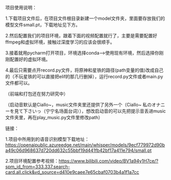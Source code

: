 项目使用说明：

1.下载项目文件后，在项目文件根目录新建一个model文件夹，里面要存放我们的模型文件small.pt，下载地址见下方。

2.然后配置我们的项目环境，跟着下面的视频配置就行了，主要是需要配置好ffmpeg和虚拟环境，接触过深度学习的应该会很顺手。

3.接着就用pycharm打开项目，环境选择conda—>使用现有环境，然后选择你刚刚配置好的虚拟环境。

4.最后只需要点开record.py文件，将原神和星铁的路径(path变量的值)改成自己的（不玩星铁的可以直接把elif的那几行删掉），运行record.py文件或者main.py文件都可以。

（前端和打包还在努力研究中）

（启动音默认是Ciallo~，music文件夹里还提供了另外一个（Ciallo~ 私のオナニーを見て下さいっ（宁宁名场面台词）），想改启动音的可以先把提示音丢进music文件夹里，再在play_music.py文件里修改path）

链接：

1.项目中所用到的语音识别模型下载地址：https://openaipublic.azureedge.net/main/whisper/models/9ecf779972d90ba49c06d968637d720dd632c55bbf19d441fb42bf17a411e794/small.pt

2.项目环境配置参考视频：https://www.bilibili.com/video/BV1a94y1H7ce/?spm_id_from=333.337.search-card.all.click&vd_source=d410e9caee7e65cbaf0703b4a1f1a7cc

